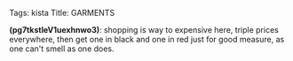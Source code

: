Tags: kista
Title: GARMENTS
  
**(pg7tkstIeV1uexhnwo3)**: shopping is way to expensive here, triple prices everywhere, then get one in black and one in red just for good measure, as one can't smell as one does.